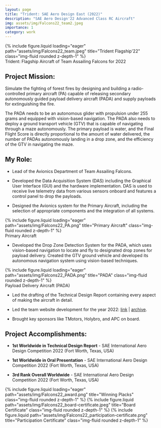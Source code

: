 ```yaml
---
layout: page
title: "Trident: SAE Aero Design East (2022)"
description: "SAE Aero Design'22 Advanced Class RC Aircraft"
img: assets/img/Falcons22_team2.jpeg
importance: 1
category: work
---
```

<div class="row">
  <div class="col-sm mt-3 mt-md-0">
      {% include figure.liquid loading="eager" path="assets/img/Falcons22_team.jpeg" title="Trident Flagship'22" class="img-fluid rounded z-depth-1" %}
  </div>
</div>
<div class="caption">
    Trident: Flagship Aircraft of Team Assailing Falcons for 2022
</div>

## Project Mission:
Simulate the fighting of forest fires by designing and building a radio-controlled primary aircraft (PA) capable of releasing secondary autonomously guided payload delivery aircraft (PADA) and supply payloads for extinguishing the fire.

The PADA needs to be an autonomous glider with propulsion under 255 grams and equipped with vision-based navigation. The PADA also needs to deploy a ground transport vehicle (GTV) that is capable of navigating through a maze autonomously. The primary payload is water, and the Final Flight Score is directly proportional to the amount of water delivered, the number of PADAs autonomously landing in a drop zone, and the efficiency of the GTV in navigating the maze.

## My Role:
* Lead of the Avionics Department of Team Assailing Falcons.

* Developed the Data Acquisition System (DAS) including the Graphical User Interface (GUI) and the hardware implementation. DAS is used to receive live telemetry data from various sensors onboard and features a control panel to drop the payloads.

* Designed the Avionics system for the Primary Aircraft, including the selection of appropriate components and the integration of all systems.

<div class="row">
  <div class="col-sm mt-3 mt-md-0">
      {% include figure.liquid loading="eager" path="assets/img/Falcons22_PA.png" title="Primary Aircraft" class="img-fluid rounded z-depth-1" %}
  </div>
</div>
<div class="caption">
    Primary Aircraft
</div>

* Developed the Drop Zone Detection System for the PADA, which uses vision-based navigation to locate and fly to designated drop zones for payload delivery. Created the GTV ground vehicle and developed its autonomous navigation system using vision-based techniques.

<div class="row">
  <div class="col-sm mt-3 mt-md-0">
      {% include figure.liquid loading="eager" path="assets/img/Falcons22_PADA.png" title="PADA" class="img-fluid rounded z-depth-1" %}
  </div>
</div>
<div class="caption">
    Payload Delivery Aircraft (PADA)
</div>
  
* Led the drafting of the Technical Design Report containing every aspect of making the aircraft in detail.

* Led the team website development for the year 2022: [link](https://assailingfalcons.in/) \| [archive](https://web.archive.org/web/20220610031750/https://assailingfalcons.in/).

* Brought key sponsors like TMotors, Holybro, and APC on board.

## Project Accomplishments:

* **1st Worldwide in Technical Design Report** - SAE International Aero Design Competition 2022 (Fort Worth, Texas, USA)

* **1st Worldwide in Oral Presentation** - SAE International Aero Design Competition 2022 (Fort Worth, Texas, USA)

* **3rd Rank Overall Worldwide** - SAE International Aero Design Competition 2022 (Fort Worth, Texas, USA)

{% include figure.liquid loading="eager" path="assets/img/Falcons22_award.png" title="Winning Placks" class="img-fluid rounded z-depth-1" %}
{% include figure.liquid path="assets/img/Falcons22_board-certificate.jpeg" title="Board Certificate" class="img-fluid rounded z-depth-1" %}
{% include figure.liquid path="assets/img/Falcons22_participation-certificate.png" title="Participation Certificate" class="img-fluid rounded z-depth-1" %}